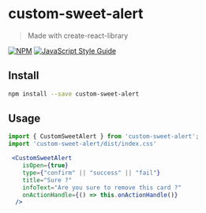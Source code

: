 # custom-sweet-alert

> Made with create-react-library

[![NPM](https://img.shields.io/npm/v/custom-sweet-alert.svg)](https://www.npmjs.com/package/custom-sweet-alert) [![JavaScript Style Guide](https://img.shields.io/badge/code_style-standard-brightgreen.svg)](https://standardjs.com)

## Install

```bash
npm install --save custom-sweet-alert
```

## Usage

```jsx
import { CustomSweetAlert } from 'custom-sweet-alert';
import 'custom-sweet-alert/dist/index.css'

 <CustomSweetAlert
    isOpen={true}
    type={"confirm" || "success" || "fail"} 
    title="Sure ?"
    infoText="Are you sure to remove this card ?"
    onActionHandle={() => this.onActionHandle()}
  />

```

